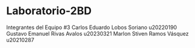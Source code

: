 # Laboratorio-2BD

Integrantes del Equipo #3
Carlos Eduardo Lobos Soriano u20220190
Gustavo Emanuel Rivas Avalos u20230321
Marlon Stiven Ramos Vásquez u20210287
